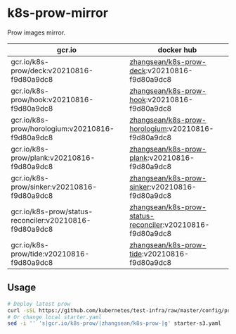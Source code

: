 # k8s-prow-mirror

Prow images mirror.

gcr.io | docker hub
---|---
gcr.io/k8s-prow/deck:v20210816-f9d80a9dc8 | [zhangsean/k8s-prow-deck](https://hub.docker.com/r/zhangsean/k8s-prow-deck):v20210816-f9d80a9dc8
gcr.io/k8s-prow/hook:v20210816-f9d80a9dc8 | [zhangsean/k8s-prow-hook](https://hub.docker.com/r/zhangsean/k8s-prow-hook):v20210816-f9d80a9dc8
gcr.io/k8s-prow/horologium:v20210816-f9d80a9dc8 | [zhangsean/k8s-prow-horologium](https://hub.docker.com/r/zhangsean/k8s-prow-horologium):v20210816-f9d80a9dc8
gcr.io/k8s-prow/plank:v20210816-f9d80a9dc8 | [zhangsean/k8s-prow-plank](https://hub.docker.com/r/zhangsean/k8s-prow-plank):v20210816-f9d80a9dc8
gcr.io/k8s-prow/sinker:v20210816-f9d80a9dc8 | [zhangsean/k8s-prow-sinker](https://hub.docker.com/r/zhangsean/k8s-prow-sinker):v20210816-f9d80a9dc8
gcr.io/k8s-prow/status-reconciler:v20210816-f9d80a9dc8 | [zhangsean/k8s-prow-status-reconciler](https://hub.docker.com/r/zhangsean/k8s-prow-status-reconciler):v20210816-f9d80a9dc8
gcr.io/k8s-prow/tide:v20210816-f9d80a9dc8 | [zhangsean/k8s-prow-tide](https://hub.docker.com/r/zhangsean/k8s-prow-tide):v20210816-f9d80a9dc8

## Usage

```bash
# Deploy latest prow
curl -sSL https://github.com/kubernetes/test-infra/raw/master/config/prow/cluster/starter-s3.yaml | sed 's|gcr.io/k8s-prow/|zhangsean/k8s-prow-|g' | kubectl apply -f -
# Or change local starter.yaml
sed -i '' 's|gcr.io/k8s-prow/|zhangsean/k8s-prow-|g' starter-s3.yaml
```
